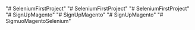 "# SeleniumFirstProject" 
"# SeleniumFirstProject" 
"# SeleniumFirstProject" 
"# SignUpMagento" 
"# SignUpMagento" 
"# SignUpMagento" 
"# SigmuoMagentoSelenium" 
